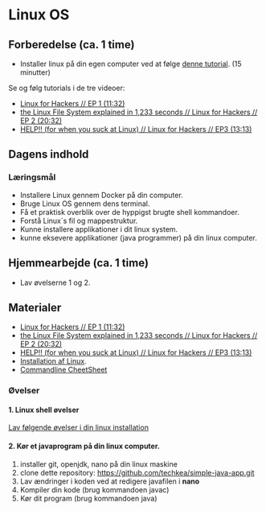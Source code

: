 <script src="https://code.jquery.com/jquery-3.2.1.min.js"></script>
<script src="script.js"></script>

# Linux OS
## Forberedelse (ca. 1 time)

* Installer linux på din egen computer ved at følge [denne tutorial](materialer/installationer.md). (15 minutter)

Se og følg tutorials i de tre videoer:
* [Linux for Hackers // EP 1 (11:32)](https://www.youtube.com/watch?v=VbEx7B_PTOE&list=PLIhvC56v63IJIujb5cyE13oLuyORZpdkL)
* [the Linux File System explained in 1,233 seconds // Linux for Hackers // EP 2 (20:32)](https://www.youtube.com/watch?v=A3G-3hp88mo&list=PLIhvC56v63IJIujb5cyE13oLuyORZpdkL&index=2)
* [HELP!! (for when you suck at Linux) // Linux for Hackers // EP3 (13:13)](https://www.youtube.com/watch?v=Y17KTiJLcyQ&list=PLIhvC56v63IJIujb5cyE13oLuyORZpdkL&index=3)


## Dagens indhold
<!-- TODO:
* installation af tools (tree, wget, curl, git)
* ls -l , rettigheder forklaring
*   
 -->
### Læringsmål
* Installere Linux gennem Docker på din computer.
* Bruge Linux OS gennem dens terminal.
* Få et praktisk overblik over de hyppigst brugte shell kommandoer.
* Forstå Linux´s fil  og mappestruktur. 
* Kunne installere applikationer i dit linux system.
* kunne eksevere applikationer (java programmer) på din linux computer.  

## Hjemmearbejde (ca. 1 time)    
* Lav øvelserne 1 og 2.

## Materialer
* [Linux for Hackers // EP 1 (11:32)](https://www.youtube.com/watch?v=VbEx7B_PTOE&list=PLIhvC56v63IJIujb5cyE13oLuyORZpdkL)
* [the Linux File System explained in 1,233 seconds // Linux for Hackers // EP 2 (20:32)](https://www.youtube.com/watch?v=A3G-3hp88mo&list=PLIhvC56v63IJIujb5cyE13oLuyORZpdkL&index=2)
* [HELP!! (for when you suck at Linux) // Linux for Hackers // EP3 (13:13)](https://www.youtube.com/watch?v=Y17KTiJLcyQ&list=PLIhvC56v63IJIujb5cyE13oLuyORZpdkL&index=3)
* [Installation af Linux](materialer/installationer.md).
* [Commandline CheetSheet](materialer/unix_commands.md)



### Øvelser
#### 1. Linux shell øvelser
[Lav følgende øvelser i din linux installation](materialer/unix_exercises/unix_commands_exercises.md)

#### 2. Kør et javaprogram på din linux computer.
	
1. installer git, openjdk, nano på din linux maskine	
2. clone dette repository: https://github.com/techkea/simple-java-app.git
3. Lav ændringer i koden ved at redigere javafilen i **nano**
4. Kompiler din kode (brug kommandoen javac)
5. Kør dit program (brug kommandoen java)
	
